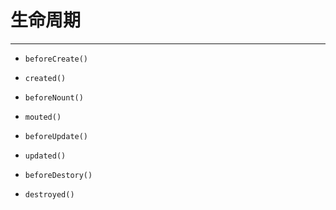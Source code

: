 # 生命周期

---

* `beforeCreate()`
* `created()`


* `beforeNount()`
* `mouted()`


* `beforeUpdate()`
* `updated()`


* `beforeDestory()`
* `destroyed()`
